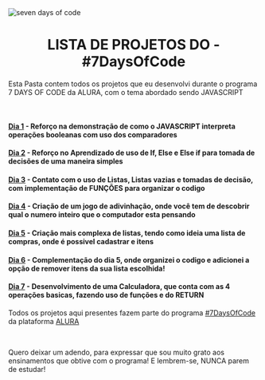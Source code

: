 
<img src="https://7daysofcode.io/assets/img/share-img-doc.1647533642.png" alt="seven days of code" style="align-items: center;">
<h1 style="text-align: center;">LISTA DE PROJETOS DO - #7DaysOfCode</h1>

<p>Esta Pasta contem todos os projetos que eu desenvolvi durante o programa 7 DAYS OF CODE da ALURA, com o tema abordado sendo JAVASCRIPT</p>
<br>
<h4><a href="">Dia 1</a> - Reforço na demonstração de como o JAVASCRIPT interpreta operações booleanas com uso dos comparadores</h4>
<h4><a href="">Dia 2</a> - Reforço no Aprendizado de uso de If, Else e Else if para tomada de decisões de uma maneira simples</h4>
<h4><a href="">Dia 3</a> - Contato com o uso de Listas, Listas vazias e tomadas de decisão, com implementação de FUNÇÕES para organizar o codigo</h4>
<h4><a href="">Dia 4</a> - Criação de um jogo de adivinhação, onde você tem de descobrir qual o numero inteiro que o computador esta pensando</h4>
<h4><a href="">Dia 5</a> - Criação mais complexa de listas, tendo como ideia uma lista de compras, onde é possivel cadastrar e itens</h4>
<h4><a href="">Dia 6</a> - Complementação do dia 5, onde organizei o codigo e adicionei a opção de remover itens da sua lista escolhida!</h4>
<h4><a href="">Dia 7</a> - Desenvolvimento de uma Calculadora, que conta com as 4 operações basicas, fazendo uso de funções e do RETURN</h4>

<p>Todos os projetos aqui presentes fazem parte do programa <a href="https://7daysofcode.io/">#7DaysOfCode</a> da plataforma <a href="https://www.alura.com.br/">ALURA</a></p>
<br>
<p>Quero deixar um adendo, para expressar que sou muito grato aos ensinamentos que obtive com o programa! E lembrem-se, NUNCA parem de estudar!</p>
